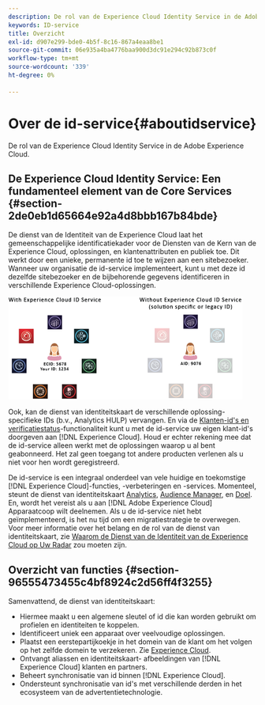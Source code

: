 ```yaml
---
description: De rol van de Experience Cloud Identity Service in de Adobe Experience Cloud.
keywords: ID-service
title: Overzicht
exl-id: d907e299-bde0-4b5f-8c16-867a4eaa8be1
source-git-commit: 06e935a4ba4776baa900d3dc91e294c92b873c0f
workflow-type: tm+mt
source-wordcount: '339'
ht-degree: 0%

---
```


# Over de id-service{#aboutidservice}

De rol van de Experience Cloud Identity Service in de Adobe Experience Cloud.

<!--
mcvid-functionality.xml
-->

## De Experience Cloud Identity Service: Een fundamenteel element van de Core Services {#section-2de0eb1d65664e92a4d8bbb167b84bde}

De dienst van de Identiteit van de Experience Cloud laat het gemeenschappelijke identificatiekader voor de Diensten van de Kern van de Experience Cloud, oplossingen, en klantenattributen en publiek toe. Dit werkt door een unieke, permanente id toe te wijzen aan een sitebezoeker. Wanneer uw organisatie de id-service implementeert, kunt u met deze id dezelfde sitebezoeker en de bijbehorende gegevens identificeren in verschillende Experience Cloud-oplossingen.

![](assets/ecid-new.png)

Ook, kan de dienst van identiteitskaart de verschillende oplossing-specifieke IDs (b.v., Analytics HULP) vervangen. En via de [Klanten-id&#39;s en verificatiestatus](../reference/authenticated-state.md)-functionaliteit kunt u met de id-service uw eigen klant-id&#39;s doorgeven aan [!DNL Experience Cloud]. Houd er echter rekening mee dat de id-service alleen werkt met de oplossingen waarop u al bent geabonneerd. Het zal geen toegang tot andere producten verlenen als u niet voor hen wordt geregistreerd.

De id-service is een integraal onderdeel van vele huidige en toekomstige [!DNL Experience Cloud]-functies, -verbeteringen en -services. Momenteel, steunt de dienst van identiteitskaart [Analytics](http://www.adobe.com/marketing-cloud/web-analytics.html), [Audience Manager](http://www.adobe.com/marketing-cloud/data-management-platform.html), en [Doel](http://www.adobe.com/marketing-cloud/testing-targeting.html). En, wordt het vereist als u aan [!DNL Adobe Experience Cloud] Apparaatcoop wilt deelnemen. Als u de id-service niet hebt geïmplementeerd, is het nu tijd om een migratiestrategie te overwegen. Voor meer informatie over het belang en de rol van de dienst van identiteitskaart, zie [Waarom de Dienst van de Identiteit van de Experience Cloud op Uw Radar](http://blogs.adobe.com/digitalmarketing/analytics/why-new-adobe-marketing-cloud-id-service-should-be-on-your-radar/) zou moeten zijn.

## Overzicht van functies {#section-96555473455c4bf8924c2d56ff4f3255}

Samenvattend, de dienst van identiteitskaart:

* Hiermee maakt u een algemene sleutel of id die kan worden gebruikt om profielen en identiteiten te koppelen.
* Identificeert uniek een apparaat over veelvoudige oplossingen.
* Plaatst een eerstepartijkoekje in het domein van de klant om het volgen op het zelfde domein te verzekeren. Zie [Experience Cloud](../introduction/cookies.md).
* Ontvangt aliassen en identiteitskaart- afbeeldingen van [!DNL Experience Cloud] klanten en partners.
* Beheert synchronisatie van id binnen [!DNL Experience Cloud].
* Ondersteunt synchronisatie van id&#39;s met verschillende derden in het ecosysteem van de advertentietechnologie.
